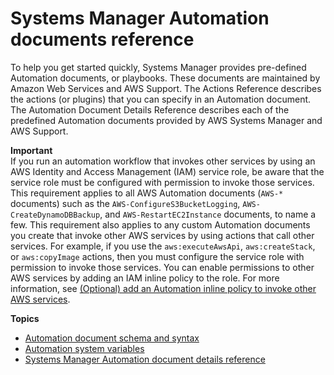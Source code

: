 # Systems Manager Automation documents reference<a name="automation-documents-reference"></a>

To help you get started quickly, Systems Manager provides pre\-defined Automation documents, or playbooks\. These documents are maintained by Amazon Web Services and AWS Support\. The Actions Reference describes the actions \(or plugins\) that you can specify in an Automation document\. The Automation Document Details Reference describes each of the predefined Automation documents provided by AWS Systems Manager and AWS Support\.

**Important**  
If you run an automation workflow that invokes other services by using an AWS Identity and Access Management \(IAM\) service role, be aware that the service role must be configured with permission to invoke those services\. This requirement applies to all AWS Automation documents \(`AWS-*` documents\) such as the `AWS-ConfigureS3BucketLogging`, `AWS-CreateDynamoDBBackup`, and `AWS-RestartEC2Instance` documents, to name a few\. This requirement also applies to any custom Automation documents you create that invoke other AWS services by using actions that call other services\. For example, if you use the `aws:executeAwsApi`, `aws:createStack`, or `aws:copyImage` actions, then you must configure the service role with permission to invoke those services\. You can enable permissions to other AWS services by adding an IAM inline policy to the role\. For more information, see [\(Optional\) add an Automation inline policy to invoke other AWS services](automation-permissions.md#automation-role-add-inline-policy)\.

**Topics**
+ [Automation document schema and syntax](automation-doc-syntax.md)
+ [Automation system variables](automation-variables.md)
+ [Systems Manager Automation document details reference](automation-documents-reference-details.md)
